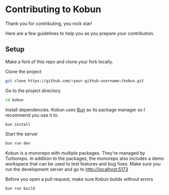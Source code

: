 # Contributing to Kobun

Thank you for contributing, you rock star!

Here are a few guidelines to help you as you prepare your contribution.

## Setup

Make a fork of this repo and clone your fork locally.

Clone the project

```bash
git clone https://github.com/<your-github-username>/kobun.git
```

Go to the project directory

```bash
cd kobun
```

Install dependencies. Kobun uses [Bun](https://bun.sh) as its package manager so I recommend you use it to.

```bash
bun install
```

Start the server

```bash
bun run dev
```

Kobun is a monorepo with multiple packages. They're managed by Turborepo. In addition to the packages, the monorepo also includes a demo workspace that can be used to test features and bug fixes. Make sure you run the development server and go to [http://localhost:5173](http://localhost:5173)

Before you open a pull request, make sure Kobun builds without errors

```bash
bun run build
```
